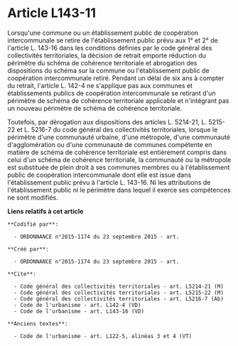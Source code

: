 # Article L143-11

Lorsqu'une commune ou un établissement public de coopération intercommunale se retire de l'établissement public prévu aux 1°
et 2° de l'article L. 143-16 dans les conditions définies par le code général des collectivités territoriales, la décision de
retrait emporte réduction du périmètre du schéma de cohérence territoriale et abrogation des dispositions du schéma sur la
commune ou l'établissement public de coopération intercommunale retiré. Pendant un délai de six ans à compter du retrait,
l'article L. 142-4 ne s'applique pas aux communes et établissements publics de coopération intercommunale se retirant d'un
périmètre de schéma de cohérence territoriale applicable et n'intégrant pas un nouveau périmètre de schéma de cohérence
territoriale. 

Toutefois, par dérogation aux dispositions des articles L. 5214-21, L. 5215-22 et L. 5216-7 du code général des collectivités
territoriales, lorsque le périmètre d'une communauté urbaine, d'une métropole, d'une communauté d'agglomération ou d'une
communauté de communes compétente en matière de schéma de cohérence territoriale est entièrement compris dans celui d'un
schéma de cohérence territoriale, la communauté ou la métropole est substituée de plein droit à ses communes membres ou à
l'établissement public de coopération intercommunale dont elle est issue dans l'établissement public prévu à l'article L.
143-16. Ni les attributions de l'établissement public ni le périmètre dans lequel il exerce ses compétences ne sont modifiés.

**Liens relatifs à cet article**

	**Codifié par**:

	  - ORDONNANCE n°2015-1174 du 23 septembre 2015 - art.

	**Créé par**:

	  - ORDONNANCE n°2015-1174 du 23 septembre 2015 - art.

	**Cite**:

	  - Code général des collectivités territoriales - art. L5214-21 (M)
	  - Code général des collectivités territoriales - art. L5215-22 (M)
	  - Code général des collectivités territoriales - art. L5216-7 (Ab)
	  - Code de l'urbanisme - art. L142-4 (VD)
	  - Code de l'urbanisme - art. L143-16 (VD)

	**Anciens textes**:

	  - Code de l'urbanisme - art. L122-5, alinéas 3 et 4 (VT)
